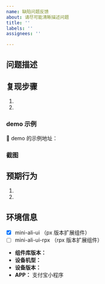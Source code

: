 ```yaml
---
name: 缺陷问题反馈
about: 请尽可能清晰描述问题
title: ''
labels: ''
assignees: ''

---
```


<!--
在提交 bug 之前，请参考以下问题排查方式，或许对你会有所帮助：
👉 查看你的 package.json 中是否使用最新版本的 mini-ali-ui，且已正确安装；
👉 根据小程序开发者工具 https://opendocs.alipay.com/mini/ide 的报错提示排查；
👉 详细阅读过组件库文档 https://opendocs.alipay.com/mini/component-ext/ui-overview；
👉 是否遇到自定义组件常见问题 https://opendocs.alipay.com/mini/framework/auge4r 中所提到的问题；
-->
## 问题描述
<!-- 请清晰地描述问题，便于排查 -->


## 复现步骤
<!-- 请告诉我们如何复现 bug，在条件允许的情况下可提供最小化 demo 代码 -->
1. 
2. 

### demo 示例
<!-- 
如能提供可复现的 demo，请通过 webIDE 的方式提供一份 demo，感谢
https://hpmweb.alipay.com/bugme/assets/webide?demoId=17000007&subType=DOI00001353&chinfo=minialiui-issue-template
！！！注意：请在 Chrome 浏览器中打开，并且版本需要大于 60 ！！！
1. 复制上述 url 地址在 Chrome 中打开，以支付宝账号登录；
2. 创建可复现问题的 demo；
3. 点击分享按钮，开启分享；
4. 复制分享链接地址
-->
🔗 demo 的示例地址：


### 截图
<!-- 请尽量提供 bug 截图效果 -->


## 预期行为
1.
2.


## 环境信息
<!-- 请告诉我们，您当前所使用的是 px 还是 rpx 版本的扩展组件 -->
* [x] mini-ali-ui （px 版本扩展组件）
* [ ] mini-ali-ui-rpx （rpx 版本扩展组件）

<!-- 运行环境请以真机为准，app 默认为支付宝小程序，如果非支付宝小程序，请填写运行该小程序的正确 app -->
* **组件库版本：**
* **设备机型：**
* **设备版本：**
* **APP：** 支付宝小程序
